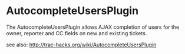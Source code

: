 AutocompleteUsersPlugin
=======================

The AutocompleteUsersPlugin allows AJAX completion of users
for the owner, reporter and CC fields on new and existing tickets.

see also: http://trac-hacks.org/wiki/AutocompleteUsersPlugin

